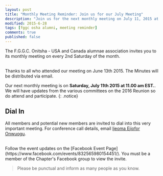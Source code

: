 ```yaml
---
layout: post
title: "Monthly Meeting Reminder: Join us for our July Meeting"
description: "Join us for the next monthly meeting on July 11, 2015 at 11am EST."
modified: 2015-6-28
tags: [fggc osha alumni, meeting reminder]
comments: true
published: false
---
```


The F.G.G.C. Onitsha - USA and Canada alumnae association invites you to its monthly meeting on every 2nd Saturday of the month. 

<br>
Thanks to all who attended our meeting on June 13th 2015. The Minutes will be distributed via email.

Our next monthly meeting is on **Saturday, July 11th 2015 at 11.00 am EST.**. We will have updates from the various committees on the 2016 Reunion so do attend and participate.
{: .notice} 

## Dial In 
All members and potential new members are invited to dial into this very important meeting. For conference call details, email [Ijeoma Ejiofor Onwuogu](mailto:ijeoma.ejiofor@fggconitsha.com).

<br>
Follow the event updates on the [Facebook Event Page](https://www.facebook.com/events/832565980154451/). You must be a member of the Chapter's Facebook group to view the invite.

> Please be punctual and inform as many people as you know.

